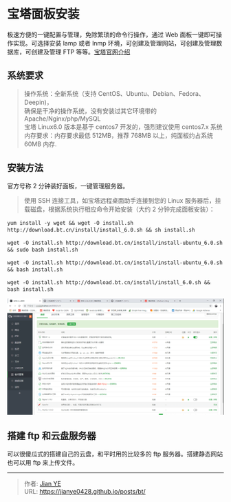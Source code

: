 # 宝塔面板安装


极速方便的一键配置与管理，免除繁琐的命令行操作，通过 Web 面板一键即可操作实现。可选择安装 lamp 或者 lnmp 环境，可创建及管理网站，可创建及管理数据库，可创建及管理 FTP 等等。[宝塔官网介绍](https://www.bt.cn/?invite_code=MV9sYXJnZHI=)

<!--more-->

## 系统要求

> 操作系统：全新系统（支持 CentOS、Ubuntu、Debian、Fedora、Deepin)，  
> 确保是干净的操作系统，没有安装过其它环境带的 Apache/Nginx/php/MySQL  
> 宝塔 Linux6.0 版本是基于 centos7 开发的，强烈建议使用 centos7.x 系统  
> 内存要求：内存要求最低 512MB，推荐 768MB 以上，纯面板约占系统 60MB 内存.

## 安装方法

官方号称 2 分钟装好面板，一键管理服务器。

> 使用 SSH 连接工具，如宝塔远程桌面助手连接到您的 Linux 服务器后，挂载磁盘，根据系统执行相应命令开始安装（大约 2 分钟完成面板安装）：

```Shell Centos 安装脚本
yum install -y wget && wget -O install.sh http://download.bt.cn/install/install_6.0.sh && sh install.sh
```

```Shell Ubuntu/Deepin 安装脚本
wget -O install.sh http://download.bt.cn/install/install-ubuntu_6.0.sh && sudo bash install.sh
```

```Shell Debian 安装脚本
wget -O install.sh http://download.bt.cn/install/install-ubuntu_6.0.sh && bash install.sh
```

```Shell Fedora 安装脚本
wget -O install.sh http://download.bt.cn/install/install_6.0.sh && bash install.sh
```

![宝塔软件管理页面](images/2.png)

## 搭建 ftp 和云盘服务器

可以很傻瓜式的搭建自己的云盘，和平时用的比较多的 ftp 服务器。搭建静态网站也可以用 ftp 来上传文件。


---

> 作者: [Jian YE](https://github.com/jianye0428)  
> URL: https://jianye0428.github.io/posts/bt/  

